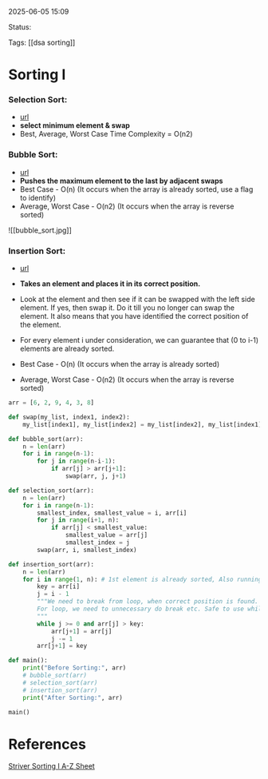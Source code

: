 

2025-06-05 15:09

Status:

Tags: [[dsa sorting]]


# Sorting I


### Selection Sort:
- [url](https://youtu.be/HGk_ypEuS24?t=167)
- **select minimum element & swap**
- Best, Average, Worst Case Time Complexity = O(n2)

### Bubble Sort:
- [url](https://youtu.be/HGk_ypEuS24?t=1061)
- **Pushes the maximum element to the last by adjacent swaps**
- Best Case - O(n) (It occurs when the array is already sorted, use a flag to identify)
- Average, Worst Case - O(n2) (It occurs when the array is reverse sorted)

![[bubble_sort.jpg]]

### Insertion Sort:
- [url](https://youtu.be/HGk_ypEuS24?t=1900)
- **Takes an element and places it in its correct position.**
- Look at the element and then see if it can be swapped with the left side element. If yes, then swap it. Do it till you no longer can swap the element. It also means that you have identified the correct position of the element.
- For every element i under consideration, we can guarantee that (0 to i-1) elements are already sorted.

- Best Case - O(n) (It occurs when the array is already sorted)
- Average, Worst Case - O(n2) (It occurs when the array is reverse sorted)

```python
arr = [6, 2, 9, 4, 3, 8]

def swap(my_list, index1, index2):
    my_list[index1], my_list[index2] = my_list[index2], my_list[index1]

def bubble_sort(arr):
    n = len(arr)
    for i in range(n-1):
        for j in range(n-i-1):
            if arr[j] > arr[j+1]:
                swap(arr, j, j+1)

def selection_sort(arr):
    n = len(arr)
    for i in range(n-1):
        smallest_index, smallest_value = i, arr[i]
        for j in range(i+1, n):
            if arr[j] < smallest_value:
                smallest_value = arr[j]
                smallest_index = j
        swap(arr, i, smallest_index)

def insertion_sort(arr):
    n = len(arr)
    for i in range(1, n): # 1st element is already sorted, Also running from 0 will also work.
        key = arr[i]
        j = i - 1
        """We need to break from loop, when correct position is found.
        For loop, we need to unnecessary do break etc. Safe to use while loop.
        """
        while j >= 0 and arr[j] > key:
            arr[j+1] = arr[j]
            j -= 1
        arr[j+1] = key

def main():
    print("Before Sorting:", arr)
    # bubble_sort(arr)
    # selection_sort(arr)
    # insertion_sort(arr)
    print("After Sorting:", arr)

main()
```

# References

[Striver Sorting I A-Z Sheet](https://takeuforward.org/strivers-a2z-dsa-course/strivers-a2z-dsa-course-sheet-2/)

